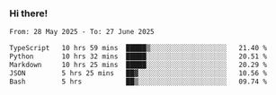### Hi there!

<!--START_SECTION:waka-->

```txt
From: 28 May 2025 - To: 27 June 2025

TypeScript   10 hrs 59 mins  █████▒░░░░░░░░░░░░░░░░░░░   21.40 %
Python       10 hrs 32 mins  █████░░░░░░░░░░░░░░░░░░░░   20.51 %
Markdown     10 hrs 25 mins  █████░░░░░░░░░░░░░░░░░░░░   20.29 %
JSON         5 hrs 25 mins   ██▓░░░░░░░░░░░░░░░░░░░░░░   10.56 %
Bash         5 hrs           ██▒░░░░░░░░░░░░░░░░░░░░░░   09.74 %
```

<!--END_SECTION:waka-->
